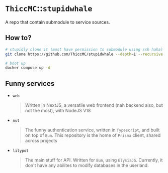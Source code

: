 # `ThiccMC`::`stupidwhale`

A repo that contain submodule to service sources.

## How to?

```sh
# stupidly clone it (must have permission to submodule using ssh haha)
git clone https://github.com/ThiccMC/stupidwhale --depth=1 --recursive

# boot up
docker compose up -d

```
## Funny services
- `web`
  > Written in NextJS, a versatile web frontend (nah backend also, but not the most), with NodeJS V18

- `nut`
  > The funny authentication service, written in `Typescript`, and built on top of `Bun`. This repository is the home of `Prisma` client, shared across projects

- `lilypot`
  > The main stuff for API. Written for `Bun`, using `ElysiaJS`. Currently, it don't have any abilites to modify databases in the userland.